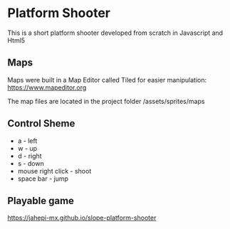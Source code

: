 # Platform Shooter

This is a short platform shooter developed from scratch in Javascript and Html5

## Maps

Maps were built in a Map Editor called Tiled for easier manipulation: https://www.mapeditor.org

The map files are located in the project folder /assets/sprites/maps

## Control Sheme

- a - left
- w - up
- d - right
- s - down
- mouse right click - shoot
- space bar - jump

## Playable game

https://jahepi-mx.github.io/slope-platform-shooter
